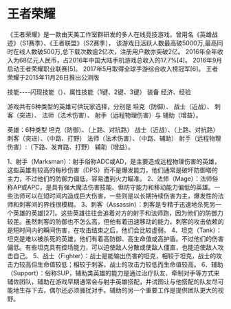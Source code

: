 # 王者荣耀

《王者荣耀》是一款由天美工作室群研发的多人在线竞技游戏，曾用名《英雄战迹》（S1赛季）、《王者联盟》（S2赛季），
该游戏日活跃人数最高破5000万,最高同时在线人数破500万,总下载次数逾2亿次，注册用户数亦突破2亿。
2016年全年收入为68亿元人民币，占2016年中国大陆手机游戏总收入的17.7%[4]。
2016年9月启动王者荣耀职业联赛[5]。
2017年5月取得全球手游综合收入榜冠军[6]。
王者荣耀于2015年11月26日推出公测版



技能----闪现技能（）、属性技能（1键、2键、3键）
装备
经济、经验



游戏共有6种类型的英雄可供玩家选择，分别是
坦克（防御）、
战士（近战）、
刺客（突进）、
法师（法术伤害）、
射手（远程物理伤害）与
辅助（增益）。



英雄：6种类型
坦克（防御）、（上路、对抗路）
战士（近战）、（上路、对抗路）
刺客（突进）、（中路、打野）
法师（法术伤害）、（中路、辅助）
射手（远程物理伤害）:（下路、发育路、打野）
辅助（增益）。



1、射手（Marksman）：射手俗称ADC或AD，是主要造成远程物理伤害的英雄，这些英雄有较高的每秒伤害（DPS）而不是爆发能力，他们通常是破坏防御塔的主力，不过他们的防御力偏低，容易遭到火力瞄准。
2、法师（Mage）：法师俗称AP或APC，是具有强大魔法伤害技能、但防守能力和移动能力偏低的英雄。一些法师可以在短时间内造成巨大伤害，一些则是以长期持续伤害为主，爆发性的法师和刺客间的界线很模糊。
3、刺客（Assassin）：刺客是专精于迅速地杀死另一个英雄的英雄[27]。这些英雄往往会追着对方的射手和法师跑，因为他们的防御力较差。虽然刺客的防御也不怎么高，但他有着迅速移动的能力。刺客的攻击依赖的是短时间内的瞬间伤害，在攻击结束之后，他们会比较虚弱。
4、坦克（Tank）：坦克是难以被杀死的英雄，他们有着高防御、高生命值或高护盾。不过他们的伤害偏低。有些坦克具有控场能力，可以迫使敌人分散或使敌人僵直，也能迫使敌人攻击自己。
5、战士（Fighter）：战士是能输出伤害的坦克，相较于坦克，战士的攻击力较高但生命值较低；相较于刺客，战士的攻击力较低而生命值较高。
6、辅助（Support）：俗称SUP，辅助类英雄的能力是通过治疗队友、牵制对手等方式来辅佐团队，辅助在游戏早期通常会与射手英雄搭配，并试图让与他搭配的队友尽可能地生存下去，偶尔还必须骚扰对手。辅助的另一个重要工作是提供团队更大的视野。


